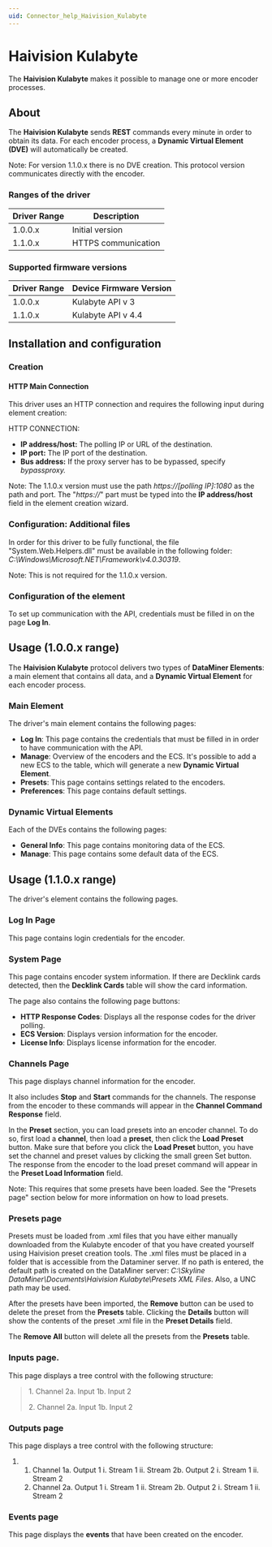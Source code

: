 ```yaml
---
uid: Connector_help_Haivision_Kulabyte
---
```


# Haivision Kulabyte

The **Haivision Kulabyte** makes it possible to manage one or more encoder processes.

## About

The **Haivision Kulabyte** sends **REST** commands every minute in order to obtain its data. For each encoder process, a **Dynamic Virtual Element (DVE)** will automatically be created.

Note: For version 1.1.0.x there is no DVE creation. This protocol version communicates directly with the encoder.

### Ranges of the driver

| **Driver Range** | **Description**     |
|------------------|---------------------|
| 1.0.0.x          | Initial version     |
| 1.1.0.x          | HTTPS communication |

### Supported firmware versions

| **Driver Range** | **Device Firmware Version** |
|------------------|-----------------------------|
| 1.0.0.x          | Kulabyte API v 3            |
| 1.1.0.x          | Kulabyte API v 4.4          |

## Installation and configuration

### Creation

#### HTTP Main Connection

This driver uses an HTTP connection and requires the following input during element creation:

HTTP CONNECTION:

- **IP address/host:** The polling IP or URL of the destination.
- **IP port:** The IP port of the destination.
- **Bus address:** If the proxy server has to be bypassed, specify *bypassproxy.*

Note: The 1.1.0.x version must use the path *https://\[polling IP\]:1080* as the path and port. The "*https://*" part must be typed into the **IP address/host** field in the element creation wizard.

### Configuration: Additional files

In order for this driver to be fully functional, the file "System.Web.Helpers.dll" must be available in the following folder: *C:\Windows\Microsoft.NET\Framework\v4.0.30319*.

Note: This is not required for the 1.1.0.x version.

### Configuration of the element

To set up communication with the API, credentials must be filled in on the page **Log In**.

## Usage (1.0.0.x range)

The **Haivision Kulabyte** protocol delivers two types of **DataMiner Elements**: a main element that contains all data, and a **Dynamic Virtual Element** for each encoder process.

### Main Element

The driver's main element contains the following pages:

- **Log In**: This page contains the credentials that must be filled in in order to have communication with the API.
- **Manage**: Overview of the encoders and the ECS. It's possible to add a new ECS to the table, which will generate a new **Dynamic Virtual Element**.
- **Presets**: This page contains settings related to the encoders.
- **Preferences**: This page contains default settings.

### Dynamic Virtual Elements

Each of the DVEs contains the following pages:

- **General Info**: This page contains monitoring data of the ECS.
- **Manage**: This page contains some default data of the ECS.

## Usage (1.1.0.x range)

The driver's element contains the following pages.

### Log In Page

This page contains login credentials for the encoder.

### System Page

This page contains encoder system information. If there are Decklink cards detected, then the **Decklink Cards** table will show the card information.

The page also contains the following page buttons:

- **HTTP Response Codes**: Displays all the response codes for the driver polling.
- **ECS Version**: Displays version information for the encoder.
- **License Info**: Displays license information for the encoder.

### Channels Page

This page displays channel information for the encoder.

It also includes **Stop** and **Start** commands for the channels. The response from the encoder to these commands will appear in the **Channel Command Response** field.

In the **Preset** section, you can load presets into an encoder channel. To do so, first load a **channel**, then load a **preset**, then click the **Load Preset** button. Make sure that before you click the **Load Preset** button, you have set the channel and preset values by clicking the small green Set button. The response from the encoder to the load preset command will appear in the **Preset Load Information** field.

Note: This requires that some presets have been loaded. See the "Presets page" section below for more information on how to load presets.

### Presets page

Presets must be loaded from .xml files that you have either manually downloaded from the Kulabyte encoder of that you have created yourself using Haivision preset creation tools. The .xml files must be placed in a folder that is accessible from the Dataminer server. If no path is entered, the default path is created on the DataMiner server: *C:\Skyline DataMiner\Documents\Haivision Kulabyte\Presets XML Files*. Also, a UNC path may be used.

After the presets have been imported, the **Remove** button can be used to delete the preset from the **Presets** table. Clicking the **Details** button will show the contents of the preset .xml file in the **Preset Details** field.

The **Remove All** button will delete all the presets from the **Presets** table.

### Inputs page.

This page displays a tree control with the following structure:

> 1\. Channel 2a. Input 1b. Input 2
>
> 2\. Channel 2a. Input 1b. Input 2

### Outputs page

This page displays a tree control with the following structure:

1.  1.  Channel 1a. Output 1 i. Stream 1 ii. Stream 2b. Output 2 i. Stream 1 ii. Stream 2
    2.  Channel 2a. Output 1 i. Stream 1 ii. Stream 2b. Output 2 i. Stream 1 ii. Stream 2

### Events page

This page displays the **events** that have been created on the encoder.
